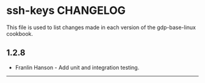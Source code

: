  ssh-keys CHANGELOG
========================

This file is used to list changes made in each version of the gdp-base-linux cookbook.

1.2.8
-----
- Franlin Hanson - Add unit and integration testing.

- - -
